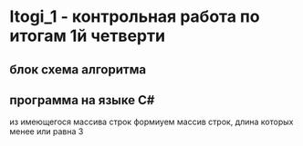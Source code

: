# Itogi_1 - контрольная работа по итогам 1й четверти
## блок схема алгоритма
## программа на языке С#
из имеющегося массива строк формиуем массив строк, длина которых менее или равна 3
